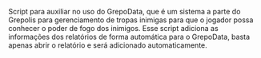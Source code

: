 Script para auxiliar no uso do GrepoData, que é um sistema a parte do Grepolis para gerenciamento de tropas inimigas para que o jogador possa conhecer o poder de fogo dos inimigos.
Esse script adiciona as informações dos relatórios de forma automática para o GrepoData, basta apenas abrir o relatório e será adicionado automaticamente.